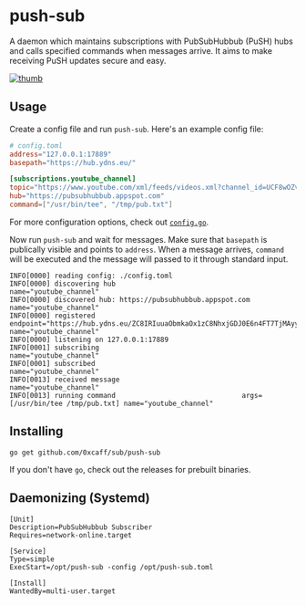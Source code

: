 push-sub
========

A daemon which maintains subscriptions with PubSubHubbub (PuSH) hubs and calls
specified commands when messages arrive. It aims to make receiving PuSH updates
secure and easy.

[![thumb]][video]

Usage
-----

Create a config file and run `push-sub`. Here's an example config file:

```toml
# config.toml
address="127.0.0.1:17889"
basepath="https://hub.ydns.eu/"

[subscriptions.youtube_channel]
topic="https://www.youtube.com/xml/feeds/videos.xml?channel_id=UCF8wOZvgrBZzj4netRo3m2A"
hub="https://pubsubhubbub.appspot.com"
command=["/usr/bin/tee", "/tmp/pub.txt"]
```

For more configuration options, check out [`config.go`][config].

Now run `push-sub` and wait for messages. Make sure that `basepath` is
publically visible and points to `address`. When a message arrives, `command`
will be executed and the message will passed to it through standard input.

    INFO[0000] reading config: ./config.toml                
    INFO[0000] discovering hub                                  name="youtube_channel"
    INFO[0000] discovered hub: https://pubsubhubbub.appspot.com name="youtube_channel"
    INFO[0000] registered endpoint="https://hub.ydns.eu/ZC8IRIuuaObmkaOx1zC8NhxjGDJ0E6n4FT7TjMAyyot3f6zxvupGacl56isMR6rGkHebwRwitNXObtAzjYxBKt0ze3k9XTD9q1i" name="youtube_channel"
    INFO[0000] listening on 127.0.0.1:17889
    INFO[0001] subscribing                                   name="youtube_channel"
    INFO[0001] subscribed                                    name="youtube_channel"
    INFO[0013] received message                              name="youtube_channel"
    INFO[0013] running command                               args=[/usr/bin/tee /tmp/pub.txt] name="youtube_channel"

Installing
----------

    go get github.com/0xcaff/sub/push-sub

If you don't have `go`, check out the releases for prebuilt binaries.

Daemonizing (Systemd)
-----------

    [Unit]
    Description=PubSubHubbub Subscriber
    Requires=network-online.target

    [Service]
    Type=simple
    ExecStart=/opt/push-sub -config /opt/push-sub.toml

    [Install]
    WantedBy=multi-user.target

[releases]: https://github.com/0xcaff/sub/releases
[thumb]: https://i.imgur.com/tMr6WMv.png
[video]: https://asciinema.org/a/124256
[config]: https://github.com/0xcaff/sub/blob/master/push-sub/config.go
